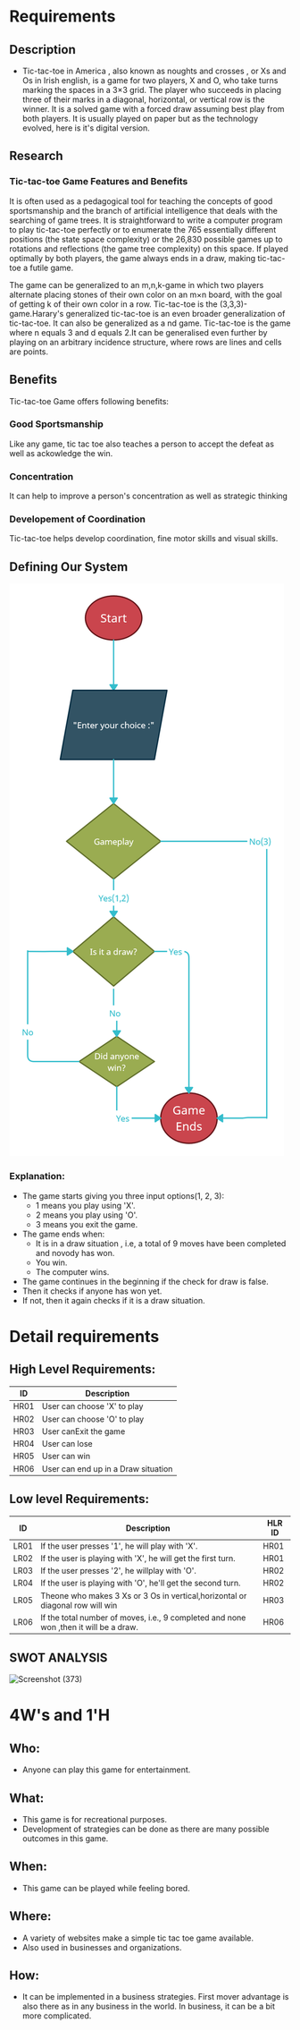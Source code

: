 # Requirements
## Description
 * Tic-tac-toe in America , also known as noughts and crosses , or Xs and Os in Irish english, is a game for two players, X and O, who take turns marking the spaces in a 3×3 grid. The player who succeeds in placing three of their marks in a diagonal, horizontal, or vertical row is the winner. It is a solved game with a forced draw assuming best play from both players. It is usually played on paper but as the technology evolved, here is it's digital version.

## Research
### Tic-tac-toe Game Features and Benefits
It is often used as a pedagogical tool for teaching the concepts of good sportsmanship and the branch of artificial intelligence that deals with the searching of game trees. It is straightforward to write a computer program to play tic-tac-toe perfectly or to enumerate the 765 essentially different positions (the state space complexity) or the 26,830 possible games up to rotations and reflections (the game tree complexity) on this space. If played optimally by both players, the game always ends in a draw, making tic-tac-toe a futile game.

The game can be generalized to an m,n,k-game in which two players alternate placing stones of their own color on an m×n board, with the goal of getting k of their own color in a row. Tic-tac-toe is the (3,3,3)-game.Harary's generalized tic-tac-toe is an even broader generalization of tic-tac-toe. It can also be generalized as a nd game. Tic-tac-toe is the game where n equals 3 and d equals 2.It can be generalised even further by playing on an arbitrary incidence structure, where rows are lines and cells are points.

## Benefits
Tic-tac-toe Game offers following benefits:

### Good Sportsmanship
Like any game, tic tac toe also teaches a person to accept the defeat as well as ackowledge the win.

### Concentration
It can help to improve a person's concentration as well as strategic thinking

### Developement of Coordination
Tic-tac-toe helps develop coordination, fine motor skills and visual skills.


## Defining Our System

![Description](https://github.com/ArnoldKevinDesouza/Tic-Tac-Toe/blob/main/6_Media/flow.png?raw=true)
### Explanation:
* The game starts giving you three input options(1, 2, 3):
    * 1 means you play using 'X'.
    * 2 means you play using 'O'.
    * 3 means you exit the game.
* The game ends when:
    * It is in a draw situation , i.e, a total of 9 moves have been completed and novody has won.
    * You win.
    * The computer wins.
* The game continues in the beginning if the check for draw is false.
* Then it checks if anyone has won yet.
* If not, then it again checks if it is a draw situation.

# Detail requirements
## High Level Requirements: 
| ID | Description | 
| ----- | ----- | 
| HR01 | User can choose 'X' to play |
| HR02 | User can choose 'O' to play |
| HR03 | User canExit the game |
| HR04 | User can lose|
| HR05 | User can win|
| HR06 | User can end up in a Draw situation|
##  Low level Requirements:
 
| ID | Description | HLR ID |
| ------ | --------- | ------ |
| LR01 | If the user presses '1', he will play with 'X'. | HR01 |
| LR02 | If the user is playing with 'X', he will get the first turn. | HR01 |
| LR03 | If the user presses '2', he willplay with 'O'. | HR02 |
| LR04 | If the user is playing with 'O', he'll get the second turn. | HR02 |
| LR05 | Theone who makes 3 Xs or 3 Os in vertical,horizontal or diagonal row will win | HR03 |
| LR06 | If the total number of moves, i.e., 9 completed and none won ,then it will be a draw. | HR06 |

## SWOT ANALYSIS
![Screenshot (373)](https://user-images.githubusercontent.com/98889318/153358695-c9440b83-c47a-41cd-aa42-ddc63c3d3adc.png)

# 4W&#39;s and 1&#39;H

## Who:
* Anyone can play this game for entertainment.

## What:
* This game is for recreational purposes. 
* Development of strategies can be done as there are many possible outcomes in this game.

## When:
* This game can be played while feeling bored.

## Where:
* A variety of websites make a simple tic tac toe game available.
* Also used in businesses and organizations.


## How:
* It can be implemented in a business strategies. First mover advantage is also there as in any business in the world. In business, it can be a bit more complicated. 

